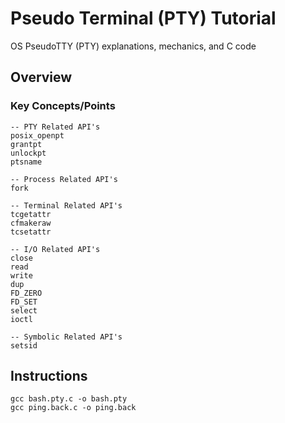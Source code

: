 # Pseudo Terminal (PTY) Tutorial
OS PseudoTTY (PTY) explanations, mechanics, and C code

## Overview

### Key Concepts/Points
```
-- PTY Related API's
posix_openpt
grantpt
unlockpt
ptsname

-- Process Related API's
fork

-- Terminal Related API's
tcgetattr
cfmakeraw
tcsetattr

-- I/O Related API's
close
read
write
dup
FD_ZERO
FD_SET
select
ioctl

-- Symbolic Related API's
setsid
```
## Instructions
```
gcc bash.pty.c -o bash.pty
gcc ping.back.c -o ping.back
```
